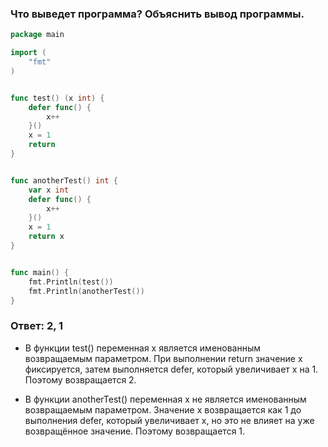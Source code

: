 ### Что выведет программа? Объяснить вывод программы.

```go
package main

import (
	"fmt"
)


func test() (x int) {
	defer func() {
		x++
	}()
	x = 1
	return
}


func anotherTest() int {
	var x int
	defer func() {
		x++
	}()
	x = 1
	return x
}


func main() {
	fmt.Println(test())
	fmt.Println(anotherTest())
}
```
### Ответ: 2, 1

- В функции test() переменная x является 
именованным возвращаемым параметром. 
При выполнении return значение x фиксируется, 
затем выполняется defer, который увеличивает x на 1. 
Поэтому возвращается 2.


- В функции anotherTest() переменная x 
не является именованным возвращаемым параметром. 
Значение x возвращается как 1 до выполнения defer, 
который увеличивает x, но это не влияет на уже 
возвращённое значение. Поэтому возвращается 1.
